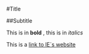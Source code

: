 #Title

##Subtitle 

This is in **bold** , this is in *italics*

This is a [link to IE´s website](https://ie.edu)

